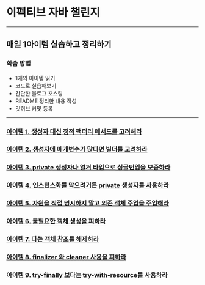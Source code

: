 # 이펙티브 자바 챌린지
<hr>

## 매일 1아이템 실습하고 정리하기
### 학습 방법
* 1개의 아이템 읽기
* 코드로 실습해보기
* 간단한 블로그 포스팅
* README 정리한 내용 작성
* 깃허브 커밋 등록

<hr>

### [아이템 1. 생성자 대신 정적 팩터리 메서드를 고려해라](https://parkadd.tistory.com/71)
### [아이템 2. 생성자에 매개변수가 많다면 빌더를 고려하라](https://parkadd.tistory.com/72)
### [아이템 3. private 생성자나 열거 타입으로 싱글턴임을 보증하라](https://parkadd.tistory.com/73)
### [아이템 4. 인스턴스화를 막으려거든 private 생성자를 사용하라](https://parkadd.tistory.com/74)
### [아이템 5. 자원을 직접 명시하지 말고 의존 객체 주입을 주입해라](https://parkadd.tistory.com/75)
### [아이템 6. 불필요한 객체 생성을 피하라](https://parkadd.tistory.com/76)
### [아이템 7. 다쓴 객체 참조를 해제하라](https://parkadd.tistory.com/78) 
### [아이템 8. finalizer 와 cleaner 사용을 피하라](https://parkadd.tistory.com/manage/posts/)
### [아이템 9. try-finally 보다는 try-with-resource를 사용하라](https://parkadd.tistory.com/80)